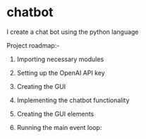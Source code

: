 # chatbot
I create a chat bot using the python language

Project roadmap:-
1. Importing necessary modules

2. Setting up the OpenAI API key
  
3. Creating the GUI

4. Implementing the chatbot functionality

5. Creating the GUI elements

6. Running the main event loop:
